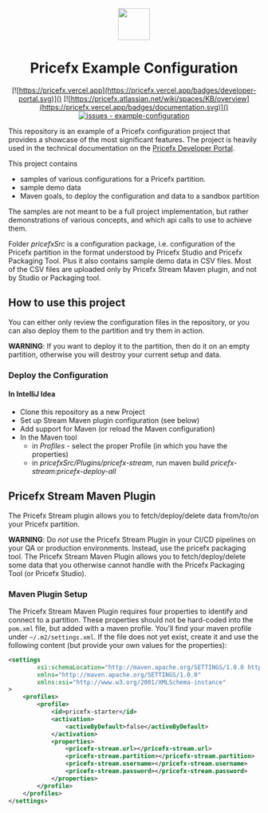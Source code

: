 <div align="center">
    <div align="center">
        <img src="https://pricefx.vercel.app/pricefx-logo.svg" height="64"/>
    </div>
    <h1>Pricefx Example Configuration</h1>
</div>

<div align="center">

[![https://pricefx.vercel.app](https://pricefx.vercel.app/badges/developer-portal.svg)]()
[![https://pricefx.atlassian.net/wiki/spaces/KB/overview](https://pricefx.vercel.app/badges/documentation.svg)]()
[![issues - example-configuration](https://img.shields.io/github/issues/pricefx/example-configuration)](https://github.com/pricefx/example-configuration/issues)

</div>

This repository is an example of a Pricefx configuration project that provides a showcase of the most significant features.
The project is heavily used in the technical documentation on the [Pricefx Developer Portal](https://pricefx.atlassian.net/wiki/spaces/KB).

This project contains
* samples of various configurations for a Pricefx partition.
* sample demo data
* Maven goals, to deploy the configuration and data to a sandbox partition

The samples are not meant to be a full project implementation, but rather demonstrations of various concepts, and which api calls to use to achieve them.

Folder _pricefxSrc_ is a configuration package, i.e. configuration of the Pricefx partition in the format understood by Pricefx Studio and Pricefx Packaging Tool.
Plus it also contains sample demo data in CSV files. Most of the CSV files are uploaded only by Pricefx Stream Maven plugin, and not by Studio or Packaging tool.

## How to use this project
You can either only review the configuration files in the repository, or you can also deploy them to the partition and try them in action.

**WARNING**: If you want to deploy it to the partition, then do it on an empty partition, otherwise you will destroy your current setup and data.

### Deploy the Configuration

#### In IntelliJ Idea
* Clone this repository as a new Project
* Set up Stream Maven plugin configuration (see below)
* Add support for Maven (or reload the Maven configuration)
* In the Maven tool
  * in _Profiles_ - select the proper Profile (in which you have the properties)
  * in _pricefxSrc/Plugins/pricefx-stream_, run maven build _pricefx-stream:pricefx-deploy-all_


## Pricefx Stream Maven Plugin

The Pricefx Stream plugin allows you to fetch/deploy/delete data from/to/on your Pricefx partition.

**WARNING**: Do _not_ use the Pricefx Stream Plugin in your CI/CD pipelines on your QA or production environments.
Instead, use the pricefx packaging tool.
The Pricefx Stream Maven Plugin allows you to fetch/deploy/delete some data that you otherwise cannot handle with the Pricefx Packaging Tool (or Pricefx Studio).

### Maven Plugin Setup

The Pricefx Stream Maven Plugin requires four properties to identify and connect to a partition.
These properties should not be hard-coded into the `pom.xml` file, but added with a maven profile.
You'll find your maven profile under `~/.m2/settings.xml`.
If the file does not yet exist, create it and use the following content (but provide your own values for the properties):

````xml
<settings
        xsi:schemaLocation="http://maven.apache.org/SETTINGS/1.0.0 http://maven.apache.org/xsd/settings-1.0.0.xsd"
        xmlns="http://maven.apache.org/SETTINGS/1.0.0"
        xmlns:xsi="http://www.w3.org/2001/XMLSchema-instance"
>
    <profiles>
        <profile>
            <id>pricefx-starter</id>
            <activation>
                <activeByDefault>false</activeByDefault>
            </activation>
            <properties>
                <pricefx-stream.url></pricefx-stream.url>
                <pricefx-stream.partition></pricefx-stream.partition>
                <pricefx-stream.username></pricefx-stream.username>
                <pricefx-stream.password></pricefx-stream.password>
            </properties>
        </profile>
    </profiles>
</settings>
````
